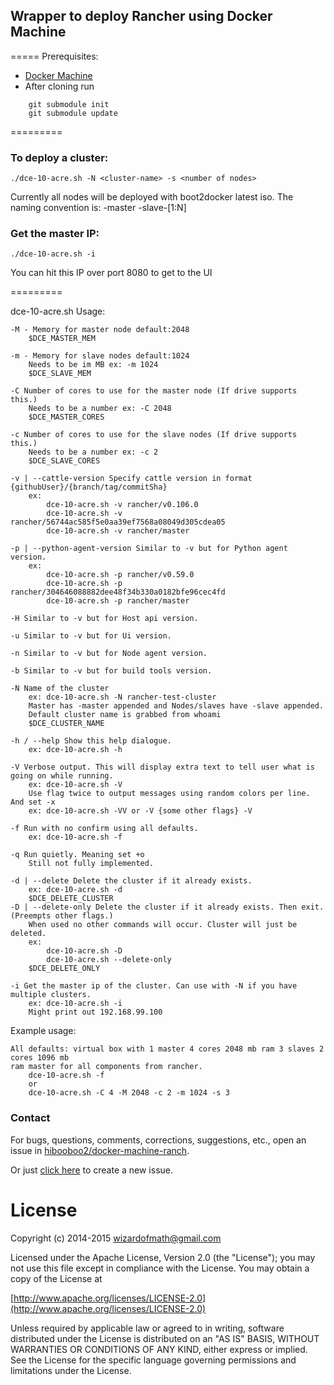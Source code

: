 ## Wrapper to deploy Rancher using Docker Machine
=====
Prerequisites:

- [Docker Machine](https://docs.docker.com/machine/install-machine/)
- After cloning run
```
    git submodule init
    git submodule update
```
=========

### To deploy a cluster:

```
./dce-10-acre.sh -N <cluster-name> -s <number of nodes>
```

Currently all nodes will be deployed with boot2docker latest iso. The naming convention is:
<clustername>-master
<clustername>-slave-[1:N]

### Get the master IP:

```
./dce-10-acre.sh -i
```
You can hit this IP over port 8080 to get to the UI


=========



dce-10-acre.sh Usage:

    -M - Memory for master node default:2048
        $DCE_MASTER_MEM

    -m - Memory for slave nodes default:1024
        Needs to be im MB ex: -m 1024
        $DCE_SLAVE_MEM

    -C Number of cores to use for the master node (If drive supports this.)
        Needs to be a number ex: -C 2048
        $DCE_MASTER_CORES

    -c Number of cores to use for the slave nodes (If drive supports this.)
        Needs to be a number ex: -c 2
        $DCE_SLAVE_CORES

    -v | --cattle-version Specify cattle version in format {githubUser}/{branch/tag/commitSha}
        ex:
            dce-10-acre.sh -v rancher/v0.106.0
            dce-10-acre.sh -v rancher/56744ac585f5e0aa39ef7568a08049d305cdea05
            dce-10-acre.sh -v rancher/master

    -p | --python-agent-version Similar to -v but for Python agent version.
        ex:
            dce-10-acre.sh -p rancher/v0.59.0
            dce-10-acre.sh -p rancher/304646088882dee48f34b330a0182bfe96cec4fd
            dce-10-acre.sh -p rancher/master

    -H Similar to -v but for Host api version.

    -u Similar to -v but for Ui version.

    -n Similar to -v but for Node agent version.

    -b Similar to -v but for build tools version.

    -N Name of the cluster
        ex: dce-10-acre.sh -N rancher-test-cluster
        Master has -master appended and Nodes/slaves have -slave appended.
        Default cluster name is grabbed from whoami
        $DCE_CLUSTER_NAME

    -h / --help Show this help dialogue.
        ex: dce-10-acre.sh -h

    -V Verbose output. This will display extra text to tell user what is going on while running.
        ex: dce-10-acre.sh -V
        Use flag twice to output messages using random colors per line. And set -x
        ex: dce-10-acre.sh -VV or -V {some other flags} -V

    -f Run with no confirm using all defaults.
        ex: dce-10-acre.sh -f

    -q Run quietly. Meaning set +o
        Still not fully implemented.

    -d | --delete Delete the cluster if it already exists.
        ex: dce-10-acre.sh -d
        $DCE_DELETE_CLUSTER
    -D | --delete-only Delete the cluster if it already exists. Then exit. (Preempts other flags.)
        When used no other commands will occur. Cluster will just be deleted.
        ex:
            dce-10-acre.sh -D
            dce-10-acre.sh --delete-only
        $DCE_DELETE_ONLY

    -i Get the master ip of the cluster. Can use with -N if you have multiple clusters.
        ex: dce-10-acre.sh -i
        Might print out 192.168.99.100


Example usage:

    All defaults: virtual box with 1 master 4 cores 2048 mb ram 3 slaves 2 cores 1096 mb
    ram master for all components from rancher.
        dce-10-acre.sh -f
        or
        dce-10-acre.sh -C 4 -M 2048 -c 2 -m 1024 -s 3




### Contact
For bugs, questions, comments, corrections, suggestions, etc., open an issue in [hibooboo2/docker-machine-ranch](//github.com/hibooboo2/docker-machine-ranch/issues).

Or just [click here](//github.com/hibooboo2/docker-machine-ranch/issues/new) to create a new issue.

# License
Copyright (c) 2014-2015 wizardofmath@gmail.com

Licensed under the Apache License, Version 2.0 (the "License");
you may not use this file except in compliance with the License.
You may obtain a copy of the License at

[http://www.apache.org/licenses/LICENSE-2.0](http://www.apache.org/licenses/LICENSE-2.0)

Unless required by applicable law or agreed to in writing, software
distributed under the License is distributed on an "AS IS" BASIS,
WITHOUT WARRANTIES OR CONDITIONS OF ANY KIND, either express or implied.
See the License for the specific language governing permissions and
limitations under the License.


